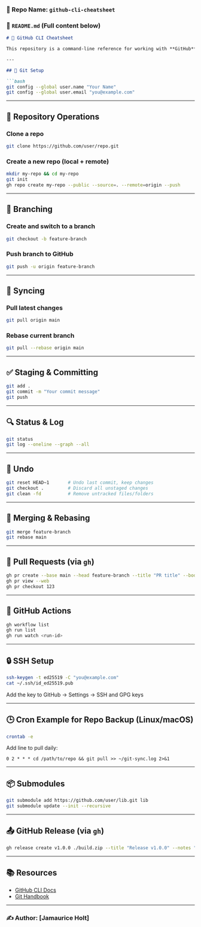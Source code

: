 ### 📁 Repo Name: `github-cli-cheatsheet`

### 📄 `README.md` (Full content below)

````markdown
# 🧾 GitHub CLI Cheatsheet

This repository is a command-line reference for working with **GitHub** using `git` and `gh` (GitHub CLI).

---

## 🔧 Git Setup

```bash
git config --global user.name "Your Name"
git config --global user.email "you@example.com"
````

---

## 📁 Repository Operations

### Clone a repo

```bash
git clone https://github.com/user/repo.git
```

### Create a new repo (local + remote)

```bash
mkdir my-repo && cd my-repo
git init
gh repo create my-repo --public --source=. --remote=origin --push
```

---

## 🌿 Branching

### Create and switch to a branch

```bash
git checkout -b feature-branch
```

### Push branch to GitHub

```bash
git push -u origin feature-branch
```

---

## 🔄 Syncing

### Pull latest changes

```bash
git pull origin main
```

### Rebase current branch

```bash
git pull --rebase origin main
```

---

## ✅ Staging & Committing

```bash
git add .
git commit -m "Your commit message"
git push
```

---

## 🔍 Status & Log

```bash
git status
git log --oneline --graph --all
```

---

## 🔁 Undo

```bash
git reset HEAD~1       # Undo last commit, keep changes
git checkout .         # Discard all unstaged changes
git clean -fd          # Remove untracked files/folders
```

---

## 🔀 Merging & Rebasing

```bash
git merge feature-branch
git rebase main
```

---

## 🚀 Pull Requests (via `gh`)

```bash
gh pr create --base main --head feature-branch --title "PR title" --body "PR description"
gh pr view --web
gh pr checkout 123
```

---

## 🧪 GitHub Actions

```bash
gh workflow list
gh run list
gh run watch <run-id>
```

---

## 🔒 SSH Setup

```bash
ssh-keygen -t ed25519 -C "you@example.com"
cat ~/.ssh/id_ed25519.pub
```

Add the key to GitHub → Settings → SSH and GPG keys

---

## 🕒 Cron Example for Repo Backup (Linux/macOS)

```bash
crontab -e
```

Add line to pull daily:

```cron
0 2 * * * cd /path/to/repo && git pull >> ~/git-sync.log 2>&1
```

---

## 📦 Submodules

```bash
git submodule add https://github.com/user/lib.git lib
git submodule update --init --recursive
```

---

## 📤 GitHub Release (via `gh`)

```bash
gh release create v1.0.0 ./build.zip --title "Release v1.0.0" --notes "First stable release"
```

---

## 📚 Resources

* [GitHub CLI Docs](https://cli.github.com/manual/)
* [Git Handbook](https://guides.github.com/introduction/git-handbook/)

---

### ✍️ Author: \[Jamaurice Holt]

```

